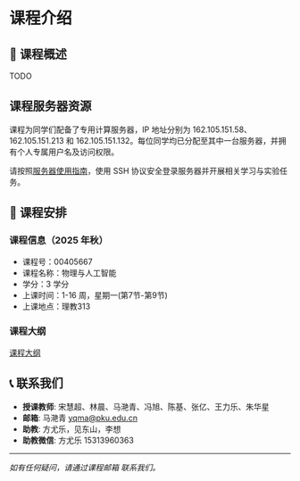 # 课程介绍

## 📖 课程概述

TODO

## 课程服务器资源

课程为同学们配备了专用计算服务器，IP 地址分别为 162.105.151.58、162.105.151.213 和 162.105.151.132。每位同学均已分配至其中一台服务器，并拥有个人专属用户名及访问权限。

请按照[服务器使用指南](../setup/server)，使用 SSH 协议安全登录服务器并开展相关学习与实验任务。

## 📅 课程安排

### 课程信息（2025 年秋）

- 课程号：00405667
- 课程名称：物理与人工智能
- 学分：3 学分
- 上课时间：1-16 周，星期一(第7节-第9节)
- 上课地点：理教313

### 课程大纲

[课程大纲](./syllabus)

## 📞 联系我们

- **授课教师**: 宋慧超、林晨、马滟青、冯旭、陈基、张亿、王力乐、朱华星
- **邮箱**: 马滟青 yqma@pku.edu.cn
- **助教**: 方尤乐，见东山，李想
- **助教微信**: 方尤乐 15313960363

---

*如有任何疑问，请通过课程邮箱  联系我们。*
